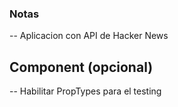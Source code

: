 ### Notas

-- Aplicacion con API de Hacker News

## <NewsItem/> Component (opcional)

-- Habilitar PropTypes para el testing